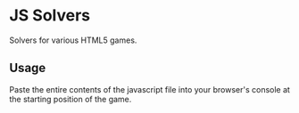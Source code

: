 # JS Solvers

Solvers for various HTML5 games.

## Usage

Paste the entire contents of the javascript file into your browser's console
at the starting position of the game.
